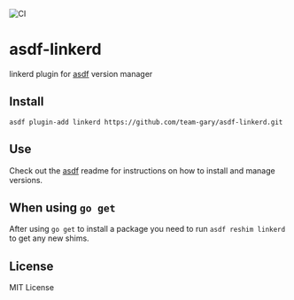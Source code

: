 ![CI](https://github.com/kforsthoevel/asdf-linkerd/workflows/CI/badge.svg)

# asdf-linkerd

linkerd plugin for [asdf](https://github.com/asdf-vm/asdf) version manager

## Install

```
asdf plugin-add linkerd https://github.com/team-gary/asdf-linkerd.git
```

## Use

Check out the [asdf](https://github.com/asdf-vm/asdf) readme for instructions on how to install and manage versions.

## When using `go get`

After using `go get` to install a package you need to run `asdf reshim linkerd` to get any new shims.

## License

MIT License

